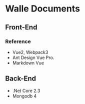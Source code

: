 # Walle Documents

## Front-End

### Reference

- Vue2, Webpack3
- Ant Design Vue Pro.
- Markdown Vue

## Back-End

- .Net Core 2.3
- Mongodb 4

